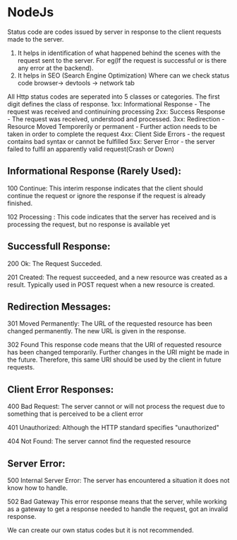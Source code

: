 # NodeJs

<!-- LocalHost -->

<!-- What are HTTP Status Code -->

Status code are codes issued by server in response to the client requests made to the server.
1. It helps in identification of what happened behind the scenes with the request sent to the server.
For eg(If the request is successful or is there any error at the backend).
2. It helps in SEO (Search Engine Optimization) 
Where can we check status code
browser-> devtools -> network tab

All Http status codes are seperated into 5 classes or categories.
The first digit defines the class of response.
1xx: Informational Response - The request was received and continuining processing 
2xx: Success Response - The request was received, understood and processed.
3xx: Redirection - Resource Moved Temporerily or permanent - Further action needs to be taken in order to complete the request
4xx: Client Side Errors - the request contains bad syntax or cannot be fulfilled
5xx: Server Error - the server failed to fulfil an apparently valid request(Crash or Down)

## Informational Response (Rarely Used):
100 Continue: This interim response indicates that the client should continue the request or ignore the response if the request is already finished. 

102 Processing : This code indicates that the server has received and is processing the request, but no response is available yet

## Successfull Response:
200 Ok: The Request Succeded.

201 Created: The request succeeded, and a new resource was created as a result. 
Typically used in POST request when a new resource is created.

## Redirection Messages:
301 Moved Permanently:
The URL of the requested resource has been changed permanently. The new URL is given in the response.

302 Found
This response code means that the URI of requested resource has been changed temporarily. Further changes in the URI might be made in the future. Therefore, this same URI should be used by the client in future requests.

## Client Error Responses:
400 Bad Request:
The server cannot or will not process the request due to something that is perceived to be a client error 

401 Unauthorized:
Although the HTTP standard specifies "unauthorized"

404 Not Found:
The server cannot find the requested resource

## Server Error:
500 Internal Server Error:
The server has encountered a situation it does not know how to handle.

502 Bad Gateway
This error response means that the server, while working as a gateway to get a response needed to handle the request, got an invalid response.


We can create our own status codes but it is not recommended.

